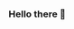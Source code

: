### Hello there 👋

<!--
**RobertoMoralesmomr/RobertoMoralesmomr** is a ✨ _special_ ✨ repository because its `README.md` (this file) appears on your GitHub profile.

Here are some ideas to get you started:

- 🔭 I’m currently working on as software development and Java Analist
- 🌱 I’m currently learning about new technologys 
- 😄 Pronouns: He / El
-->
